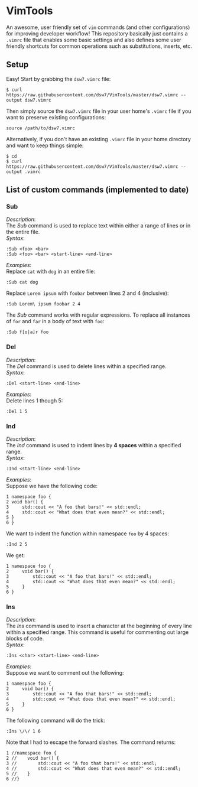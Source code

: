 # VimTools
An awesome, user friendly set of `vim` commands (and other configurations) for improving developer workflow! This repository basically just contains a `.vimrc` file that enables some basic settings and also defines some user friendly shortcuts for common operations such as substitutions, inserts, etc.  

## Setup
Easy! Start by grabbing the `dsw7.vimrc` file:
```
$ curl https://raw.githubusercontent.com/dsw7/VimTools/master/dsw7.vimrc --output dsw7.vimrc
```
Then simply source the `dsw7.vimrc` file in your user home's `.vimrc` file if you want to preserve existing configurations:
```
source /path/to/dsw7.vimrc
```
Alternatively, if you don't have an existing `.vimrc` file in your home directory and want to keep things simple:
```
$ cd
$ curl https://raw.githubusercontent.com/dsw7/VimTools/master/dsw7.vimrc --output .vimrc
```

## List of custom commands (implemented to date)
### Sub
_Description_:  
The _Sub_ command is used to replace text within either a range of lines or in the entire file.  
_Syntax_:  
```
:Sub <foo> <bar>
:Sub <foo> <bar> <start-line> <end-line>
```
_Examples_:  
Replace `cat` with `dog` in an entire file:  
```
:Sub cat dog
```
Replace `Lorem ipsum` with `foobar` between lines 2 and 4 (inclusive):  
```
:Sub Lorem\ ipsum foobar 2 4
```
The _Sub_ command works with regular expressions. To replace all instances of `for` and `far` in a body of text with `foo`:
```
:Sub f[o|a]r foo
```

### Del
_Description_:  
The _Del_ command is used to delete lines within a specified range.  
_Syntax_:  
```
:Del <start-line> <end-line>
```
_Examples_:  
Delete lines 1 though 5:  
```
:Del 1 5
```

### Ind
_Description_:  
The _Ind_ command is used to indent lines by **4 spaces** within a specified range.  
_Syntax_:  
```
:Ind <start-line> <end-line>
```
_Examples_:  
Suppose we have the following code:  
```
1 namespace foo {
2 void bar() {
3     std::cout << "A foo that bars!" << std::endl;
4     std::cout << "What does that even mean?" << std::endl;
5 }
6 }
```
We want to indent the function within namespace `foo` by 4 spaces:  
```
:Ind 2 5
```
We get:  
```
1 namespace foo {
2     void bar() {
3         std::cout << "A foo that bars!" << std::endl;
4         std::cout << "What does that even mean?" << std::endl;
5     }
6 }
```

### Ins
_Description_:  
The _Ins_ command is used to insert a character at the beginning of every line within a specified range. This command is useful for commenting out large blocks of code.  
_Syntax_:  
```
:Ins <char> <start-line> <end-line>
```
_Examples_:  
Suppose we want to comment out the following:  
```
1 namespace foo {
2     void bar() {
3         std::cout << "A foo that bars!" << std::endl;
4         std::cout << "What does that even mean?" << std::endl;
5     }
6 }
```
The following command will do the trick:  
```
:Ins \/\/ 1 6
```
Note that I had to escape the forward slashes. The command returns:  
```
1 //namespace foo {
2 //    void bar() {
3 //        std::cout << "A foo that bars!" << std::endl;
4 //        std::cout << "What does that even mean?" << std::endl;
5 //    }
6 //}
```
